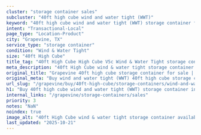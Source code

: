 ```yaml
---
cluster: "storage container sales"
subcluster: "40ft high cube wind and water tight (WWT)"
keyword: "40ft high cube wind and water tight (WWT) storage container for sale Grapevine, TX"
intent: "Transactional-Local"
page_type: "Location-Product"
city: "Grapevine, TX"
service_type: "storage container"
condition: "Wind & Water Tight"
size: "40ft High Cube"
title_tag: "40ft High Cube High Cube V5c Wind & Water Tight storage container Sales in Grapevine | LC Container"
meta_description: "40ft High Cube wind & water tight storage container sales in Grapevine. High cube containers with extra height. Fast delivery, competitive pricing. Serving storage containers area. Quote ID: PLX. Call (214) 524-4168 for your free quote today."
original_title: "Grapevine 40ft high cube storage container for sale | LC"
original_meta: "Buy wind and water tight (WWT) 40ft high cube storage container sale with local delivery in Grapevine, TX. LC Container — local Since 2003. Request a fast quote today."
url_slug: "/grapevine/buy/40ft-high-cube/storage-containers/wind-and-water-tight-wwt"
h1: "Buy 40ft high cube wind and water tight (WWT) storage container in Grapevine"
internal_links: "/grapevine/storage-containers/sales"
priority: 3
notes: "NaN"
noindex: true
image_alt: "40ft High Cube wind & water tight storage container available for delivery in Grapevine"
last_updated: "2025-10-21"
---
```


<!-- TODO: Add unique city/inventory copy, images, and internal links here. -->
